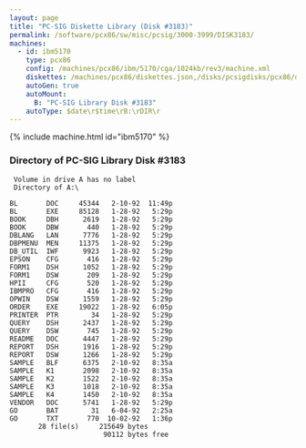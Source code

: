 ```yaml
---
layout: page
title: "PC-SIG Diskette Library (Disk #3183)"
permalink: /software/pcx86/sw/misc/pcsig/3000-3999/DISK3183/
machines:
  - id: ibm5170
    type: pcx86
    config: /machines/pcx86/ibm/5170/cga/1024kb/rev3/machine.xml
    diskettes: /machines/pcx86/diskettes.json,/disks/pcsigdisks/pcx86/diskettes.json
    autoGen: true
    autoMount:
      B: "PC-SIG Library Disk #3183"
    autoType: $date\r$time\rB:\rDIR\r
---
```


{% include machine.html id="ibm5170" %}

### Directory of PC-SIG Library Disk #3183

     Volume in drive A has no label
     Directory of A:\

    BL       DOC     45344   2-10-92  11:49p
    BL       EXE     85128   1-28-92   5:29p
    BOOK     DBH      2619   1-28-92   5:29p
    BOOK     DBW       440   1-28-92   5:29p
    DBLANG   LAN      7776   1-28-92   5:29p
    DBPMENU  MEN     11375   1-28-92   5:29p
    DB_UTIL  IWF      9923   1-28-92   5:29p
    EPSON    CFG       416   1-28-92   5:29p
    FORM1    DSH      1052   1-28-92   5:29p
    FORM1    DSW       209   1-28-92   5:29p
    HPII     CFG       520   1-28-92   5:29p
    IBMPRO   CFG       416   1-28-92   5:29p
    OPWIN    DSW      1559   1-28-92   5:29p
    ORDER    EXE     19022   1-28-92   6:05p
    PRINTER  PTR        34   1-28-92   5:29p
    QUERY    DSH      2437   1-28-92   5:29p
    QUERY    DSW       745   1-28-92   5:29p
    README   DOC      4447   1-28-92   5:29p
    REPORT   DSH      1916   1-28-92   5:29p
    REPORT   DSW      1266   1-28-92   5:29p
    SAMPLE   BLF      6375   2-10-92   8:35a
    SAMPLE   K1       2098   2-10-92   8:35a
    SAMPLE   K2       1522   2-10-92   8:35a
    SAMPLE   K3       1018   2-10-92   8:35a
    SAMPLE   K4       1450   2-10-92   8:35a
    VENDOR   DOC      5741   1-28-92   5:29p
    GO       BAT        31   6-04-92   2:25a
    GO       TXT       770  10-02-92   1:36p
           28 file(s)     215649 bytes
                           90112 bytes free
